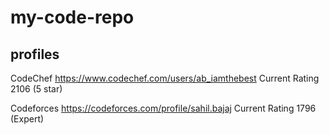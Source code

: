 # my-code-repo

## profiles

CodeChef https://www.codechef.com/users/ab_iamthebest Current Rating 2106 (5 star)

Codeforces https://codeforces.com/profile/sahil.bajaj Current Rating 1796 (Expert)

